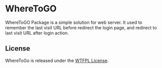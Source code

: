 # WhereToGO

WhereToGO Package is a simple solution for web server. It used to remember the last visit URL before redirect the login page, and redirect to last visit URL after login action.

## License

WhereToGo is released under the [WTFPL License](http://www.wtfpl.net/txt/copying).
